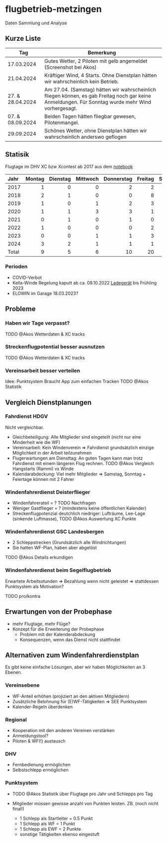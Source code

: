 # flugbetrieb-metzingen
Daten Sammlung und Analyse

## Kurze Liste

| Tag | Bemerkung |
|----------|-----------------------------------------|
|17.03.2024| Gutes Wetter, 2 Piloten mit gelb angemeldet (Screenshot bei Akos)|
|21.04.2024| Kräftiger Wind, 4 Starts. Ohne Dienstplan hätten wir wahrscheinlich kein Betrieb.|
|27. & 28.04.2024| Am 27.04. (Samstag) hätten wir wahrscheinlich fliegen können, es gab Freitag noch gar keine Anmeldungen. Für Sonntag wurde mehr Wind vorhergesagt.|
|07. & 08.09.2024| Beiden Tagen hätten fliegbar gewesen, Pilotenmangel.|
|29.09.2024|Schönes Wetter, ohne Dienstplan hätten wir wahrscheinlich anderswo geflogen|

## Statisik 
Flugtage im DHV XC bzw Xcontest ab 2017 aus dem [notebook](./flight_days_checks.ipynb)

| Jahr   | Montag | Dienstag | Mittwoch | Donnerstag | Freitag | Samstag | Sonntag |  Total |
|:-------|------------------------:|-------------------------:|---------------------------:|--------------------------:|------------------------:|--------------------------:|------------------------:|----------------:|
| 2017   |                       1 |                        0 |                          0 |                         2 |                       2 |                         7 |                      13 |              25 |
| 2018   |                       2 |                        1 |                          0 |                         0 |                       8 |                         8 |                      14 |              33 |
| 2019   |                       1 |                        0 |                          1 |                         2 |                       3 |                         6 |                       9 |              22 |
| 2020   |                       1 |                        1 |                          3 |                         3 |                       1 |                         6 |                       2 |              17 |
| 2021   |                       0 |                        1 |                          0 |                         1 |                       0 |                         6 |                       7 |              15 |
| 2022   |                       1 |                        0 |                          0 |                         0 |                       2 |                         3 |                       5 |              11 |
| 2023   |                       0 |                        0 |                          1 |                         1 |                       3 |                         7 |                       8 |              20 |
| 2024   |                       3 |                        2 |                          1 |                         1 |                       1 |                         7 |                       7 |              22 |
| Total    |                       9 |                        5 |                          6 |                        10 |                      20 |                        50 |                      65 |             165 |

### Perioden

* COVID-Verbot
* Kella-Winde Regelung kaputt ab ca. 08.10.2022 [Ladegerät](https://photos.app.goo.gl/jWHgNVxGqZ1k3UQU8) bis Frühling 2023
* ELOWIN im Garage 18.03.2023?



## Probleme

### Haben wir Tage verpasst?

TODO @Akos Wetterdaten & XC tracks

### Streckenflugpotential besser ausnutzen

TODO @Akos Wetterdaten & XC tracks

### Vereinsarbeit besser verteilen

Idee: Punktsystem 
Braucht App zum einfachen Tracken
TODO @Akos Statistik


## Vergleich Dienstplanungen

### Fahrdienst HDGV

Nicht vergleichbar.

* Gleichbeteiligung: Alle Mitglieder sind eingeteilt (nicht nur eine Minderheit wie die WF)
* Vereinsarbeit: Kein Windenverein => Fahrdienst grundsätzlich einzige Möglichkeit in der Arbeit teilzunehmen
* Flugerwartungen am Diensttag: An guten Tagen kann man trotz Fahrdienst mit einem längeren Flug rechnen. TODO @Akos Vergleich Hangstarts (Rammi) vs Winde
* Kalendarabdeckung: Viel mehr Mitglieder => Samstag, Sonntag + Feiertage können mit 2 Fahrer

### Windenfahrerdienst Deisterflieger

* Windenfahrerateil = ? TODO Nachfragen
* Weniger Gastflieger = ? (mindestens keine öffentlichen Kalender)
* Streckenflugpotenzial deutchlich niedriger: Lufträume, Lee-Lage (sinkende Luftmasse), TODO @Akos Auswertung XC Punkte

### Windenfahrerdienst GSC Landesbergen

* 2 Schleppstrecken (Grundsätzlich alle Windrichtungen)
* Sie hatten WF-Plan, haben aber abgelöst

TODO @Akos Details erkundigen

### Windenfahrerdienst beim Segelflugbetrieb

Erwartete Arbeitsstunden => Bezahlung wenn nicht geleistet => stattdessen Punktsystem als Motivation?

TODO pro/kontra

## Erwartungen von der Probephase

* mehr Flugtage, mehr Flüge?
* Konzept für die Erweiterung der Probephase
  * Problem mit der Kalenderabdeckung
  * Konsequenzen, wenn das Dienst nicht stattfindet

## Alternativen zum Windenfahrerdienstplan

Es gibt keine einfache Lösungen, aber wir haben Möglichkeiten an 3 Ebenen.

### Vereinsebene

 * WF-Anteil erhöhen (projiziert an den aktiven Mitgliedern)
 * Zusätzliche Belohnung für (E)WF-Tätigkeiten => SEE Punktsystem
 * Kalender-Regeln überdenken

### Regional

 * Kooperation mit den anderen Vereinen verstärken
 * Anmeldungstool?
 * Piloten &  WF(!) austausch

### DHV

* Fernbedienung ermöglichen
* Selbstschlepp ermöglichen

### Punktsystem
* TODO @Akos Statistik über Flugtage pro Jahr und Schlepps pro Tag
* Mitglieder müssen gewisse anzahl von Punkten leisten. ZB. (noch nicht final!)
  
  * 1 Schlepp als Startleiter = 0.5 Punkt
  * 1 Schlepp als WF = 1 Punkt
  * 1 Schlepp als EWF = 2 Punkte
  * sonstige Tätigkeiten ebenso eingestuft






